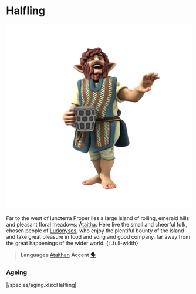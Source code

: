 # Halfling

![](halfling.png)

Far to the west of Iuncterra Proper lies a large island of rolling, emerald hills and pleasant floral meadows: [Átaitha](/places/ataitha/). Here live the small and cheerful folk, chosen people of [Ludonysos](/cosmology/daemons/seraphim/ludon), who enjoy the plentiful bounty of the island and take great pleasure in food and song and good company, far away from the great happenings of the wider world. 
{: .full-width}

> **Languages** [Ataithan](/languages/ataithan)
> **Accent** [🗣️](https://www.dialectsarchive.com/ireland-12)

### Ageing
|/species/aging.xlsx:Halfling|